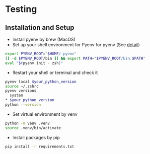 # Testing

## Installation and Setup

- Install pyenv by brew (MacOS)
- Set up your shell environment for Pyenv for pyenv (See [detail](https://github.com/pyenv/pyenv/tree/master?tab=readme-ov-file#installation))

```sh
export PYENV_ROOT="$HOME/.pyenv"
[[ -d $PYENV_ROOT/bin ]] && export PATH="$PYENV_ROOT/bin:$PATH"
eval "$(pyenv init - zsh)"
```

- Restart your shell or terminal and check it

```sh
pyenv local $your_python_version
source ~/.zshrc
pyenv versions
  system
* $your_python_version
python --version
```

- Set virtual environment by venv

```sh
python -m venv .venv
source .venv/bin/activate
```

- Install packages by pip

```sh
pip install -r requirements.txt
```
